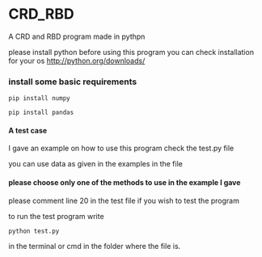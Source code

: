 # CRD_RBD

A CRD and RBD program made in pythpn

please install python before using this program you can check installation for your os
http://python.org/downloads/
### install some basic requirements
`pip install numpy`

`pip install pandas`

#### A  test case
I gave an example on how to use this program
check the  test.py file

you can use data as given in the examples in the file

#### please choose only one of the methods to use in the example I gave

please comment line 20 in the test file if you wish to test the program

to run the test program write 

`python test.py`

in the terminal or cmd in the folder where the file is.
